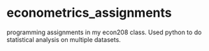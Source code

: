 # econometrics_assignments

programming assignments in my econ208 class. Used python to do statistical analysis on multiple datasets.
